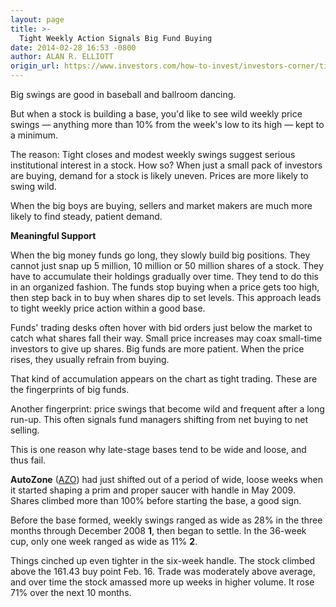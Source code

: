 ```yaml
---
layout: page
title: >-
  Tight Weekly Action Signals Big Fund Buying
date: 2014-02-28 16:53 -0800
author: ALAN R. ELLIOTT
origin_url: https://www.investors.com/how-to-invest/investors-corner/tight-weekly-action-is-positive-in-a-base/
---
```


Big swings are good in baseball and ballroom dancing.

But when a stock is building a base, you'd like to see wild weekly price swings — anything more than 10% from the week's low to its high — kept to a minimum.

The reason: Tight closes and modest weekly swings suggest serious institutional interest in a stock. How so? When just a small pack of investors are buying, demand for a stock is likely uneven. Prices are more likely to swing wild.

When the big boys are buying, sellers and market makers are much more likely to find steady, patient demand.

**Meaningful Support**

When the big money funds go long, they slowly build big positions. They cannot just snap up 5 million, 10 million or 50 million shares of a stock. They have to accumulate their holdings gradually over time. They tend to do this in an organized fashion. The funds stop buying when a price gets too high, then step back in to buy when shares dip to set levels. This approach leads to tight weekly price action within a good base.

Funds' trading desks often hover with bid orders just below the market to catch what shares fall their way. Small price increases may coax small-time investors to give up shares. Big funds are more patient. When the price rises, they usually refrain from buying.

That kind of accumulation appears on the chart as tight trading. These are the fingerprints of big funds.

Another fingerprint: price swings that become wild and frequent after a long run-up. This often signals fund managers shifting from net buying to net selling.

This is one reason why late-stage bases tend to be wide and loose, and thus fail.

**AutoZone** ([AZO](https://research.investors.com/quote.aspx?symbol=AZO)) had just shifted out of a period of wide, loose weeks when it started shaping a prim and proper saucer with handle in May 2009. Shares climbed more than 100% before starting the base, a good sign.

Before the base formed, weekly swings ranged as wide as 28% in the three months through December 2008 **1**, then began to settle. In the 36-week cup, only one week ranged as wide as 11% **2**.

Things cinched up even tighter in the six-week handle. The stock climbed above the 161.43 buy point Feb. 16. Trade was moderately above average, and over time the stock amassed more up weeks in higher volume. It rose 71% over the next 10 months.
